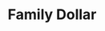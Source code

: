 ---
title: "Family Dollar"
url: /miami/family-dollar-southwest-112th-avenue/
shop: variety store
---